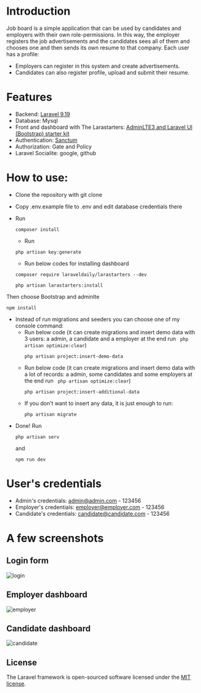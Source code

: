 # Introduction

Job board is a simple application that can be used by candidates and employers with their own role-permissions.
In this way, the employer registers the job advertisements and the candidates sees all of them and chooses one and then sends its own resume to that company.
Each user has a profile:
- Employers can register in this system and create advertisements.
- Candidates can also register profile, upload and submit their resume.

# Features
- Backend: [Laravel 9.19](https://laravel.com/docs/9.x/installation)
- Database: Mysql
- Front and dashboard with The Larastarters: [AdminLTE3 and Laravel UI (Bootstrap) starter kit](https://github.com/LaravelDaily/Larastarters) 
- Authentication: [Sanctum](https://laravel.com/docs/9.x/sanctum)
- Authorization: Gate and Policy
- Laravel Socialite: google, github

# How to use:
- Clone the repository with git clone
- Copy .env.example file to .env and edit database credentials there
- Run
    ```
  composer install
  ```
  - Run
  ```
  php artisan key:generate
  ```
  - Run below codes for installing dashboard
  
   ```
   composer require laraveldaily/larastarters --dev
  ```
  
  ```
  php artisan larastarters:install
  ```
  
 Then choose Bootstrap and adminlte

  ```
  npm install
  ```

- Instead of run migrations and seeders you can choose one of my console command:
    - Run below code (it can create migrations and insert demo data with 3 users: a admin, a candidate and a employer at the end run ``` php artisan optimize:clear```) 
      ``` 
      php artisan project:insert-demo-data
      ```
    - Run  below code (it can create migrations and insert demo data with a lot of records: a admin, some candidates and some employers at the end run ``` php artisan optimize:clear```)
      ```
      php artisan project:insert-additional-data
      ``` 
    - If you don't want to insert any data, it is just enough to run:
      ``` 
      php artisan migrate 
      ```
- Done! Run
  ```
  php artisan serv
  ```
   and 
  ```
  npm run dev
  ```
  
# User's credentials
- Admin's credentials: admin@admin.com - 123456
- Employer's credentials: employer@employer.com - 123456
- Candidate's credentials: candidate@candidate.com - 123456


# A few screenshots
## Login form
![login](https://github.com/ZeinabJahanbakhsh/job-board-larastarters/assets/18625433/69988486-6dc6-4d34-94fa-e008155768c3)

## Employer dashboard
![employer](https://github.com/ZeinabJahanbakhsh/job-board-larastarters/assets/18625433/35e304cd-e7bc-43c1-9efe-650c016a6a01)

## Candidate dashboard
![candidate](https://github.com/ZeinabJahanbakhsh/job-board-larastarters/assets/18625433/749bfac0-d920-40db-9f3b-9e2a219fc1e6)



## License

The Laravel framework is open-sourced software licensed under the [MIT license](https://opensource.org/licenses/MIT).
